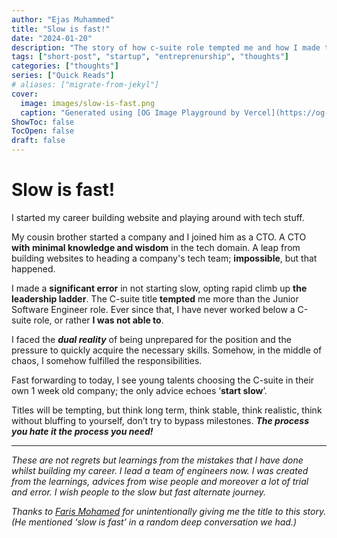 ```yaml
---
author: "Ejas Muhammed"
title: "Slow is fast!"
date: "2024-01-20"
description: "The story of how c-suite role tempted me and how I made the obvious mistake!"
tags: ["short-post", "startup", "entreprenurship", "thoughts"]
categories: ["thoughts"]
series: ["Quick Reads"]
# aliases: ["migrate-from-jekyl"]
cover:
  image: images/slow-is-fast.png
  caption: "Generated using [OG Image Playground by Vercel](https://og-playground.vercel.app/)"
ShowToc: false
TocOpen: false
draft: false
---
```



# Slow is fast!

I started my career building website and playing around with tech stuff.

My cousin brother started a company and I joined him as a CTO. A CTO **with minimal knowledge and wisdom** in the tech domain. A leap from building websites to heading a company's tech team; **impossible**, but that happened.

I made a **significant error** in not starting slow, opting rapid climb up **the leadership ladder**. The C-suite title **tempted** me more than the Junior Software Engineer role. Ever since that, I have never worked below a C-suite role, or rather **I was not able to**.

I faced the _**dual reality**_ of being unprepared for the position and the pressure to quickly acquire the necessary skills. Somehow, in the middle of chaos, I somehow fulfilled the responsibilities.

Fast forwarding to today, I see young talents choosing the C-suite in their own 1 week old company; the only advice echoes ‘**start slow**’.

Titles will be tempting, but think long term, think stable, think realistic, think without bluffing to yourself, don’t try to bypass milestones. _**The process you hate it the process you need!**_

----------

_These are not regrets but learnings from the mistakes that I have done whilst building my career. I lead a team of engineers now. I was created from the learnings, advices from wise people and moreover a lot of trial and error. I wish people to the slow but fast alternate journey._


_Thanks to [Faris Mohamed](https://farismohamed.me/) for unintentionally giving me the title to this story. (He mentioned ‘slow is fast’ in a random deep conversation we had.)_